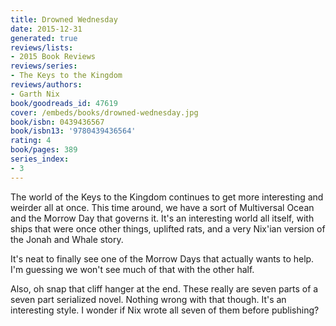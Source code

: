 ```yaml
---
title: Drowned Wednesday
date: 2015-12-31
generated: true
reviews/lists:
- 2015 Book Reviews
reviews/series:
- The Keys to the Kingdom
reviews/authors:
- Garth Nix
book/goodreads_id: 47619
cover: /embeds/books/drowned-wednesday.jpg
book/isbn: 0439436567
book/isbn13: '9780439436564'
rating: 4
book/pages: 389
series_index:
- 3
---
```

The world of the Keys to the Kingdom continues to get more interesting and weirder all at once. This time around, we have a sort of Multiversal Ocean and the Morrow Day that governs it. It's an interesting world all itself, with ships that were once other things, uplifted rats, and a very Nix'ian version of the Jonah and Whale story.  

It's neat to finally see one of the Morrow Days that actually wants to help. I'm guessing we won't see much of that with the other half.  

<!--more-->

Also, oh snap that cliff hanger at the end. These really are seven parts of a seven part serialized novel. Nothing wrong with that though. It's an interesting style. I wonder if Nix wrote all seven of them before publishing?
